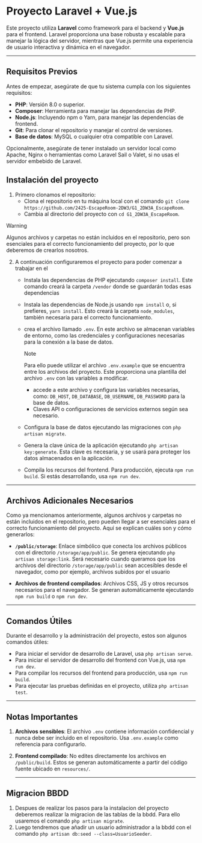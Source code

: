 
# Proyecto Laravel + Vue.js

Este proyecto utiliza **Laravel** como framework para el backend y **Vue.js** para el frontend. Laravel proporciona una base robusta y escalable para manejar la lógica del servidor, mientras que Vue.js permite una experiencia de usuario interactiva y dinámica en el navegador.

---

## Requisitos Previos

Antes de empezar, asegúrate de que tu sistema cumpla con los siguientes requisitos:

- **PHP**: Versión 8.0 o superior.
- **Composer**: Herramienta para manejar las dependencias de PHP.
- **Node.js**: Incluyendo npm o Yarn, para manejar las dependencias de frontend.
- **Git**: Para clonar el repositorio y manejar el control de versiones.
- **Base de datos**: MySQL o cualquier otra compatible con Laravel.

Opcionalmente, asegúrate de tener instalado un servidor local como Apache, Nginx o herramientas como Laravel Sail o Valet, si no usas el servidor embebido de Laravel.



## Instalación del proyecto
1. Primero clonamos el repositorio:
    - Clona el repositorio en tu máquina local con el comando `git clone https://github.com/2425-EscapeRoom-2DW3/G1_2DW3A_EscapeRoom`.
    - Cambia al directorio del proyecto con `cd G1_2DW3A_EscapeRoom`.

> [!WARNING]
>Algunos archivos y carpetas no están incluidos en el repositorio, pero son esenciales para el correcto funcionamiento del proyecto, por lo que deberemos de crearlos nosotros.
2. A continuación configuraremos el proyecto para poder comenzar a trabajar en el
    
    - Instala las dependencias de PHP ejecutando `composer install`. Este comando creará la carpeta `/vendor` donde se guardarán todas esas dependencias
    
    - Instala las dependencias de Node.js usando `npm install` o, si prefieres, `yarn install`. Esto creará la carpeta `node_modules`, también necesaria para el correcto funcionamiento.
    
    - crea el archivo llamado `.env`. En este archivo se almacenan variables de entorno, como las credenciales y configuraciones necesarias para la conexión a la base de datos.
        > [!NOTE]
        > Para ello puede utilizar el archivo `.env.example` que se encuentra entre los archivos del proyecto. Este proporciona una plantilla del archivo `.env` con las variables a modificar.
    
        - accede a este archivo y configura las variables necesarias, como: `DB_HOST`, `DB_DATABASE`, `DB_USERNAME`, `DB_PASSWORD` para la base de datos.
       - Claves API o configuraciones de servicios externos según sea necesario.
      
    - Configura la base de datos ejecutando las migraciones con `php artisan migrate`.
    - Genera la clave única de la aplicación ejecutando `php artisan key:generate`. Esta clave es necesaria, y se usará para proteger los datos almacenados en la aplicación.
    - Compila los recursos del frontend. Para producción, ejecuta `npm run build`. Si estás desarrollando, usa `npm run dev`.

---

## Archivos Adicionales Necesarios

Como ya mencionamos anteriormente, algunos archivos y carpetas no están incluidos en el repositorio, pero pueden llegar a ser esenciales para el correcto funcionamiento del proyecto. Aquí se explican cuáles son y cómo generarlos:

- **`/public/storage`**: Enlace simbólico que conecta los archivos públicos con el directorio `/storage/app/public`. Se genera ejecutando `php artisan storage:link`. Será necesario cuando queramos que los archivos del directorio `/storage/app/public` sean accesibles desde el navegador, como por ejemplo, archivos subidos por el usuario
  
- **Archivos de frontend compilados**: Archivos CSS, JS y otros recursos necesarios para el navegador. Se generan automáticamente ejecutando `npm run build` o `npm run dev`.

---

## Comandos Útiles

Durante el desarrollo y la administración del proyecto, estos son algunos comandos útiles:

- Para iniciar el servidor de desarrollo de Laravel, usa `php artisan serve`.
- Para iniciar el servidor de desarrollo del frontend con Vue.js, usa `npm run dev`.
- Para compilar los recursos del frontend para producción, usa `npm run build`.
- Para ejecutar las pruebas definidas en el proyecto, utiliza `php artisan test`.

---

## Notas Importantes

1. **Archivos sensibles**: El archivo `.env` contiene información confidencial y nunca debe ser incluido en el repositorio. Usa `.env.example` como referencia para configurarlo.

3. **Frontend compilado**: No edites directamente los archivos en `/public/build`. Estos se generan automáticamente a partir del código fuente ubicado en `resources/`.

   ---

## Migracion BBDD 
1. Despues de realizar los pasos para la instalacion del proyecto deberemos realizar la migracion de las tablas de la bbdd. Para ello usaremos el comando `php artisan migrate`.
2. Luego tendremos que añadir un usuario administrador a la bbdd con el comando `php artisan db:seed --class=UsuarioSeeder`. 

